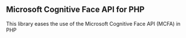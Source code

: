 ## Microsoft Cognitive Face API for PHP
This library eases the use of the Microsoft Cognitive Face API (MCFA) in PHP
